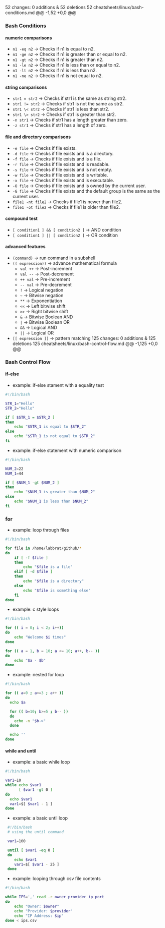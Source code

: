 

52 changes: 0 additions & 52 deletions 52
cheatsheets/linux/bash-conditions.md
@@ -1,52 +0,0 @@
### Bash Conditions

#### numeric comparisons
* `n1 -eq n2` -> Checks if n1 is equal to n2.
* `n1 -ge n2` -> Checks if n1 is greater than or equal to n2.
* `n1 -gt n2` -> Checks if n1 is greater than n2.
* `n1 -le n2` -> Checks if n1 is less than or equal to n2.
* `n1 -lt n2` -> Checks if n1 is less than n2.
* `n1 -ne n2` -> Checks if n1 is not equal to n2.

#### string comparisons
* `str1 = str2` -> Checks if str1 is the same as string str2.
* `str1 != str2` -> Checks if str1 is not the same as str2.
* `str1 \< str2` -> Checks if str1 is less than str2.
* `str1 \> str2` -> Checks if str1 is greater than str2.
* `-n str1` -> Checks if str1 has a length greater than zero.
* `-z str1` -> Checks if str1 has a length of zero.

#### file and directory comparisons
* `-e file` -> Checks if file exists.
* `-d file` -> Checks if file exists and is a directory.
* `-f file` -> Checks if file exists and is a file.
* `-r file` -> Checks if file exists and is readable.
* `-s file` -> Checks if file exists and is not empty.
* `-w file` -> Checks if file exists and is writable.
* `-x file` -> Checks if file exists and is executable.
* `-O file` -> Checks if file exists and is owned by the current user.
* `-G file` -> Checks if file exists and the default group is the same as the current user.
* `file1 -nt file2` -> Checks if file1 is newer than file2.
* `file1 -ot file2` -> Checks if file1 is older than file2.

#### compound test
* `[ condition1 ] && [ condition2 ]` -> AND condition
* `[ condition1 ] || [ condition2 ]` -> OR condition

#### advanced features
* `(command)` -> run command in a subshell
* `(( expression))` -> advance mathematical formula
  * `val ++` -> Post-increment
  * `val --` -> Post-decrement
  * `++ val` -> Pre-increment
  * `-- val` -> Pre-decrement
  * `!` -> Logical negation
  * `~` -> Bitwise negation
  * `**` -> Exponentiation
  * `<<` -> Left bitwise shift
  * `>>` -> Right bitwise shift
  * `&` -> Bitwise Boolean AND
  * `|` -> Bitwise Boolean OR
  * `&&` -> Logical AND
  * `||` -> Logical OR
* `[[ expression ]]` -> pattern matching
125 changes: 0 additions & 125 deletions 125
cheatsheets/linux/bash-control-flow.md
@@ -1,125 +0,0 @@
### Bash Control Flow

#### if-else
* example: if-else stament with a equality test
```bash
#!/bin/bash

STR_1="Hello"
STR_2="Hello"

if [ $STR_1 = $STR_2 ]
then
    echo "$STR_1 is equal to $STR_2"
else
    echo "$STR_1 is not equal to $STR_2"
fi
```

* example: if-else statement with numeric comparison
```bash
#!/bin/bash

NUM_2=22
NUM_1=44

if [ $NUM_1 -gt $NUM_2 ]
then
    echo "$NUM_1 is greater than $NUM_2"
else
    echo "$NUM_1 is less than $NUM_2"
fi
```


### for
* example: loop through files
```bash
#!/bin/bash

for file in /home/labbrat/github/*
do
    if [ -f $file ]
    then
        echo "$file is a file"
    elif [ -d $file ]
    then
        echo "$file is a directory"
    else
        echo "$file is something else"
    fi
done
```

* example: c style loops
```bash
#!/bin/bash

for (( i = 0; i < 2; i++))
do
    echo "Welcome $i times"
done

for (( a = 1, b = 10; a <= 10; a++, b-- ))
do
    echo "$a - $b"
done
```

* example: nested for loop
```bash
#!/bin/bash

for (( a=0 ; a<=3 ; a++ ))
do
  echo $a

  for (( b=10; b>=5 ; b-- ))
  do
    echo -n "$b->"
  done

  echo ''
done
```

#### while and until
* example: a basic while loop 
```bash
#!/bin/bash

var1=10
while echo $var1
      [ $var1 -gt 0 ]
do
  echo $var1
  var1=$[ $var1 - 1 ]
done
```

* example: a basic until loop
```bash
 #!/bin/bash
 # using the until command

 var1=100

 until [ $var1 -eq 0 ]
 do
    echo $var1
    var1=$[ $var1 - 25 ]
 done
```

* example: looping through csv file contents
```bash
#!/bin/bash

while IFS=',' read -r owner provider ip port
do
    echo "Owner: $owner"
    echo "Provider: $provider"
    echo "IP Address: $ip"
done < ips.csv
```
